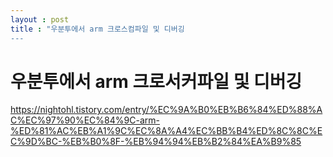```yaml
---
layout : post
title : "우분투에서 arm 크로스컴파일 및 디버깅
---
```


# 우분투에서 arm 크로서커파일 및 디버깅

https://nightohl.tistory.com/entry/%EC%9A%B0%EB%B6%84%ED%88%AC%EC%97%90%EC%84%9C-arm-%ED%81%AC%EB%A1%9C%EC%8A%A4%EC%BB%B4%ED%8C%8C%EC%9D%BC-%EB%B0%8F-%EB%94%94%EB%B2%84%EA%B9%85
